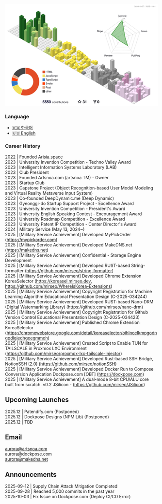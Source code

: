 ![](./profile-3d-contrib/profile-south-season-animate.svg)

### Language
- [🇰🇷 한국어](README_ko.md)
- [🇺🇸 English](README.md)

### Career History
2022 | Founded Arisia.space  
2023 | University Invention Competition - Techno Valley Award  
2023 | Intelligent Information Systems Laboratory (LAB)  
2023 | Club President  
2023 | Founded Artsnoa.com (artsnoa TM) - Owner  
2023 | Startup Club  
2023 | Capstone Project (Object Recognition-based User Model Modeling and Virtual Reality Metaverse Input System)  
2023 | Co-founded DeepDynamic.me (Deep Dynamic)  
2023 | Gyeonggi-do Startup Support Project - Excellence Award  
2023 | University Invention Competition - President's Award  
2023 | University English Speaking Contest - Encouragement Award  
2023 | University Roadmap Competition - Excellence Award  
2023 | University Patent IP Competition - Center Director's Award  
2024 | Military Service (May 13, 2024~)  
2025 | [Military Service Achievement] Developed MyPickOrder (https://mypickorder.com)  
2025 | [Military Service Achievement] Developed MakeDNS.net (https://makedns.net)  
2025 | [Military Service Achievement] Confidential - Storage Engine Development  
2025 | [Military Service Achievement] Developed RUST-based String-formatter (https://github.com/mirseo/string-formatter)  
2025 | [Military Service Achievement] Developed Chrome Extension KoreaSelector (https://koreasel.mirseo.dev, https://github.com/mirseo/WhereIsKorea-Extensions)  
2025 | [Military Service Achievement] Copyright Registration for Machine Learning Algorithm Educational Presentation Design (C-2025-034244)  
2025 | [Military Service Achievement] Developed RUST-based Nano-DRM (Digital Watermarking Library) (https://github.com/mirseo/nano-drm)  
2025 | [Military Service Achievement] Copyright Registration for Github Version Control Educational Presentation Design (C-2025-034423)  
2025 | [Military Service Achievement] Published Chrome Extension KoreaSelector (https://chromewebstore.google.com/detail/koreaselector/oihlnoclkmpgodngpdlgiedhgoegmmoh)  
2025 | [Military Service Achievement] Created Script to Enable TUN for TAILSCALE in Proxmox LXC Environment (https://github.com/mirseo/proxmox-lxc-tailscale-injector)  
2025 | [Military Service Achievement] Developed Rust-based SSH Bridge, NotionSSH (2.0) (https://github.com/mirseo/notionSSH)  
2025 | [Military Service Achievement] Developed Docker Run to Compose Conversion Application Dockpose.com [OBT] (https://dockpose.com)  
2025 | [Military Service Achievement] A dual-mode 8-bit CPU/ALU core built from scratch. v0.2 JSilicon - (https://github.com/mirseo/JSilicon)   

## Upcoming Launches
2025.12 | Patendify.com (Postponed)  
2025.12 | Dockpose Designs (NPM Lib) (Postponed)  
2025.12 | TBD  

## Email
aurora@artsnoa.com  
aurora@dockpose.com  
aurora@makedns.net  

## Announcements
2025-09-12 | Supply Chain Attack Mitigation Completed  
2025-09-28 | Reached 5,000 commits in the past year  
2025-10-03 | Fix Issue on Dockpose.com (Deploy CI/CD Error)  



